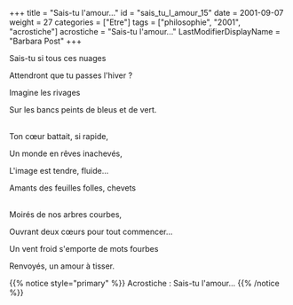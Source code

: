 +++
title = "Sais-tu l'amour..."
id = "sais_tu_l_amour_15"
date = 2001-09-07
weight = 27
categories = ["Etre"]
tags = ["philosophie", "2001", "acrostiche"]
acrostiche = "Sais-tu l'amour..."
LastModifierDisplayName = "Barbara Post"
+++

Sais-tu si tous ces nuages

Attendront que tu passes l'hiver ?

Imagine les rivages

Sur les bancs peints de bleus et de vert.

 \
Ton cœur battait, si rapide,

Un monde en rêves inachevés,

L'image est tendre, fluide...

Amants des feuilles folles, chevets

 \
Moirés de nos arbres courbes,

Ouvrant deux cœurs pour tout commencer...

Un vent froid s'emporte de mots fourbes

Renvoyés, un amour à tisser.

{{% notice style="primary" %}}
Acrostiche : Sais-tu l'amour...
{{% /notice %}}
